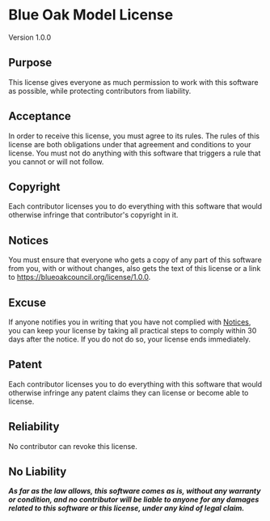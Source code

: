 # Blue Oak Model License

Version 1.0.0

## Purpose

This license gives everyone as much permission to work with this software as
possible, while protecting contributors from liability.

## Acceptance

In order to receive this license, you must agree to its rules. The rules of this
license are both obligations under that agreement and conditions to your
license. You must not do anything with this software that triggers a rule that
you cannot or will not follow.

## Copyright

Each contributor licenses you to do everything with this software that would
otherwise infringe that contributor's copyright in it.

## Notices

You must ensure that everyone who gets a copy of any part of this software from
you, with or without changes, also gets the text of this license or a link to
<https://blueoakcouncil.org/license/1.0.0>.

## Excuse

If anyone notifies you in writing that you have not complied with
[Notices](#notices), you can keep your license by taking all practical steps to
comply within 30 days after the notice. If you do not do so, your license ends
immediately.

## Patent

Each contributor licenses you to do everything with this software that would
otherwise infringe any patent claims they can license or become able to license.

## Reliability

No contributor can revoke this license.

## No Liability

**_As far as the law allows, this software comes as is, without any warranty or
condition, and no contributor will be liable to anyone for any damages related
to this software or this license, under any kind of legal claim._**
